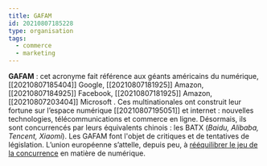 ```yaml
---
title: GAFAM
id: 20210807185228
type: organisation
tags:
  - commerce
  - marketing
---
```

            

**GAFAM** : cet acronyme fait référence aux géants américains du numérique, [[20210807185404]] Google, [[20210807181925]] Amazon, [[20210807184925]] Facebook, [[20210807181925]] Amazon, [[20210807203404]] Microsoft . Ces multinationales ont construit leur fortune sur l’espace numérique [[20210807195051]] et internet : nouvelles technologies, télécommunications et commerce en ligne. Désormais, ils sont concurrencés par leurs équivalents chinois : les BATX (_Baidu, Alibaba, Tencent, Xiaomi_). Les GAFAM font l'objet de critiques et de tentatives de législation. L’union européenne s’attelle, depuis peu, à [rééquilibrer le jeu de la concurrence](https://www.lemonde.fr/idees/article/2021/04/22/le-defi-de-la-souverainete-numerique_6077608_3232.html) en matière de numérique.



